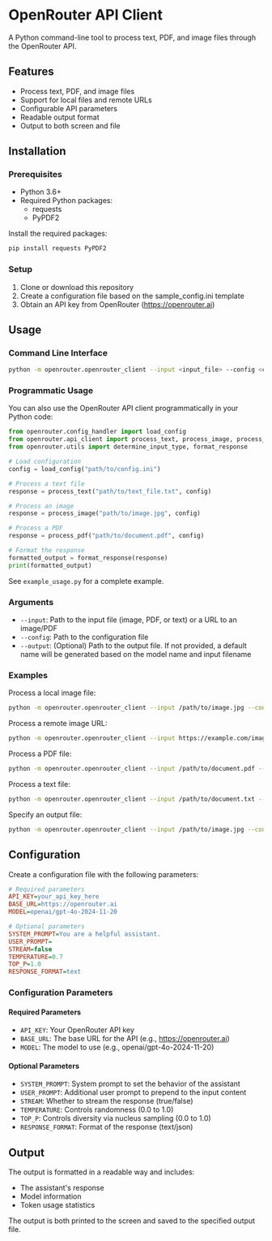 # OpenRouter API Client

A Python command-line tool to process text, PDF, and image files through the OpenRouter API.

## Features

- Process text, PDF, and image files
- Support for local files and remote URLs
- Configurable API parameters
- Readable output format
- Output to both screen and file

## Installation

### Prerequisites

- Python 3.6+
- Required Python packages:
  - requests
  - PyPDF2

Install the required packages:

```bash
pip install requests PyPDF2
```

### Setup

1. Clone or download this repository
2. Create a configuration file based on the sample_config.ini template
3. Obtain an API key from OpenRouter (https://openrouter.ai)

## Usage

### Command Line Interface

```bash
python -m openrouter.openrouter_client --input <input_file> --config <config_file> [--output <output_file>]
```

### Programmatic Usage

You can also use the OpenRouter API client programmatically in your Python code:

```python
from openrouter.config_handler import load_config
from openrouter.api_client import process_text, process_image, process_pdf
from openrouter.utils import determine_input_type, format_response

# Load configuration
config = load_config("path/to/config.ini")

# Process a text file
response = process_text("path/to/text_file.txt", config)

# Process an image
response = process_image("path/to/image.jpg", config)

# Process a PDF
response = process_pdf("path/to/document.pdf", config)

# Format the response
formatted_output = format_response(response)
print(formatted_output)
```

See `example_usage.py` for a complete example.

### Arguments

- `--input`: Path to the input file (image, PDF, or text) or a URL to an image/PDF
- `--config`: Path to the configuration file
- `--output`: (Optional) Path to the output file. If not provided, a default name will be generated based on the model name and input filename

### Examples

Process a local image file:
```bash
python -m openrouter.openrouter_client --input /path/to/image.jpg --config config.ini
```

Process a remote image URL:
```bash
python -m openrouter.openrouter_client --input https://example.com/image.jpg --config config.ini
```

Process a PDF file:
```bash
python -m openrouter.openrouter_client --input /path/to/document.pdf --config config.ini
```

Process a text file:
```bash
python -m openrouter.openrouter_client --input /path/to/document.txt --config config.ini
```

Specify an output file:
```bash
python -m openrouter.openrouter_client --input /path/to/image.jpg --config config.ini --output results.txt
```

## Configuration

Create a configuration file with the following parameters:

```ini
# Required parameters
API_KEY=your_api_key_here
BASE_URL=https://openrouter.ai
MODEL=openai/gpt-4o-2024-11-20

# Optional parameters
SYSTEM_PROMPT=You are a helpful assistant.
USER_PROMPT=
STREAM=false
TEMPERATURE=0.7
TOP_P=1.0
RESPONSE_FORMAT=text
```

### Configuration Parameters

#### Required Parameters

- `API_KEY`: Your OpenRouter API key
- `BASE_URL`: The base URL for the API (e.g., https://openrouter.ai)
- `MODEL`: The model to use (e.g., openai/gpt-4o-2024-11-20)

#### Optional Parameters

- `SYSTEM_PROMPT`: System prompt to set the behavior of the assistant
- `USER_PROMPT`: Additional user prompt to prepend to the input content
- `STREAM`: Whether to stream the response (true/false)
- `TEMPERATURE`: Controls randomness (0.0 to 1.0)
- `TOP_P`: Controls diversity via nucleus sampling (0.0 to 1.0)
- `RESPONSE_FORMAT`: Format of the response (text/json)

## Output

The output is formatted in a readable way and includes:

- The assistant's response
- Model information
- Token usage statistics

The output is both printed to the screen and saved to the specified output file.

